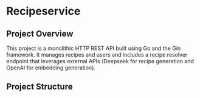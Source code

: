 # Recipeservice

## Project Overview
This project is a monolithic HTTP REST API built using Go and the Gin framework. It manages recipes and users and includes a recipe resolver endpoint that leverages external APIs (Deepseek for recipe generation and OpenAI for embedding generation).

## Project Structure 